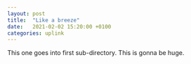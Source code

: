 ```yaml
---
layout: post
title:  "Like a breeze"
date:   2021-02-02 15:20:00 +0100
categories: uplink
---
```


This one goes into first sub-directory.
This is gonna be huge.

